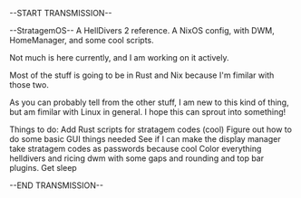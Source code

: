 --START TRANSMISSION-- 

--StratagemOS--
A HellDivers 2 reference. A NixOS config, with DWM, HomeManager, and some cool scripts.

Not much is here currently, and I am working on it actively.

Most of the stuff is going to be in Rust and Nix because I'm fimilar with those two.

As you can probably tell from the other stuff, I am new to this kind of thing, but am fimilar with Linux in general. I hope this can sprout into something!

Things to do:
  Add Rust scripts for stratagem codes (cool)
  Figure out how to do some basic GUI things needed
  See if I can make the display manager take stratagem codes as passwords because cool
  Color everything helldivers and ricing dwm with some gaps and rounding and top bar plugins.
  Get sleep

--END TRANSMISSION--
